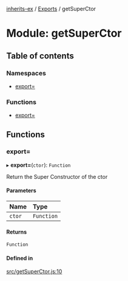 [inherits-ex](../README.md) / [Exports](../modules.md) / getSuperCtor

# Module: getSuperCtor

## Table of contents

### Namespaces

- [export&#x3D;](getSuperCtor.export_.md)

### Functions

- [export&#x3D;](getSuperCtor.md#export&#x3D;)

## Functions

### export&#x3D;

▸ **export=**(`ctor`): `Function`

Return the Super Constructor of the ctor

#### Parameters

| Name | Type |
| :------ | :------ |
| `ctor` | `Function` |

#### Returns

`Function`

#### Defined in

[src/getSuperCtor.js:10](https://github.com/snowyu/inherits-ex.js/blob/3460e26/src/getSuperCtor.js#L10)
